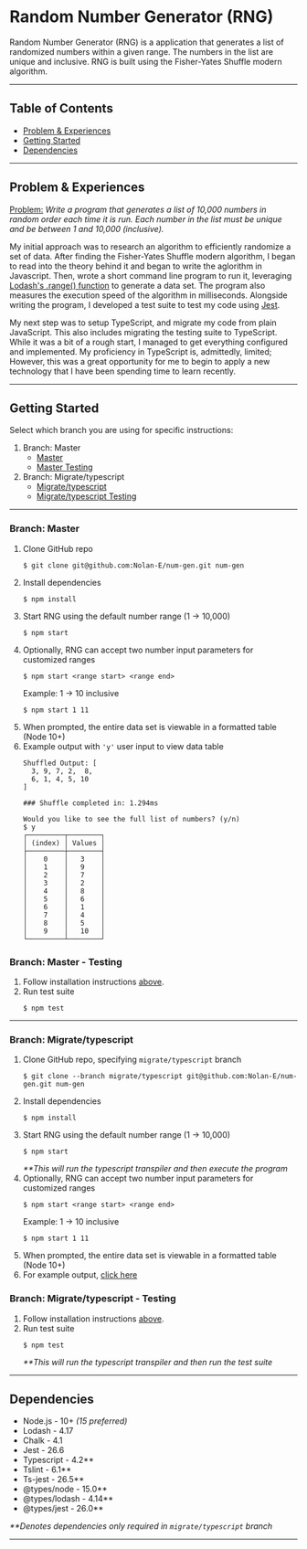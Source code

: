 # Random Number Generator (RNG)

Random Number Generator (RNG) is a application that generates a list of randomized numbers within a given range. The numbers in the list are unique and inclusive. RNG is built using the Fisher-Yates Shuffle modern algorithm.

***
## Table of Contents
  - [Problem & Experiences](#problem--experiences)
  - [Getting Started](#getting-started)
  - [Dependencies](#dependencies)

***
## Problem & Experiences
<u>Problem:</u> <em>Write a program that generates a list of 10,000 numbers in random order each time it is run. Each number in the list must be unique and be between 1 and 10,000 (inclusive).</em>

My initial approach was to research an algorithm to efficiently randomize a set of data. After finding the Fisher-Yates Shuffle modern algorithm, I began to read into the theory behind it and began to write the aglorithm in Javascript. Then, wrote a short command line program to run it, leveraging [Lodash's .range() function](https://lodash.com/docs/4.17.15#range) to generate a data set. The program also measures the execution speed of the algorithm in milliseconds. Alongside writing the program, I developed a test suite to test my code using [Jest](https://jestjs.io/).

My next step was to setup TypeScript, and migrate my code from plain JavaScript. This also includes migrating the testing suite to TypeScript. While it was a bit of a rough start, I managed to get everything configured and implemented. My proficiency in TypeScript is, admittedly, limited; However, this was a great opportunity for me to begin to apply a new technology that I have been spending time to learn recently.
***
## Getting Started
Select which branch you are using for specific instructions:
  1. Branch: Master
     - [Master](#branch-master)
     - [Master Testing](#branch-master---testing) 
  2. Branch: Migrate/typescript
     - [Migrate/typescript](#branch-migratetypescript)
     - [Migrate/typescript Testing](#branch-migratetypescript---testing)
***
### Branch: Master
  1.  Clone GitHub repo
        ```shell
        $ git clone git@github.com:Nolan-E/num-gen.git num-gen
        ```
  2.  Install dependencies
        ```shell
        $ npm install
        ```
  3.  Start RNG using the default number range (1 -> 10,000)
        ```shell
        $ npm start
        ```
  4.  Optionally, RNG can accept two number input parameters for customized ranges
        ```shell
        $ npm start <range start> <range end>
        ```
      Example: 1 -> 10 inclusive
        ```shell
        $ npm start 1 11
        ```
  5.  When prompted, the entire data set is viewable in a formatted table (Node 10+)
  6.  Example output with `'y'` user input to view data table
        ```shell
        Shuffled Output: [
          3, 9, 7, 2,  8,
          6, 1, 4, 5, 10
        ]

        ### Shuffle completed in: 1.294ms

        Would you like to see the full list of numbers? (y/n)
        $ y
        ┌─────────┬────────┐
        │ (index) │ Values │
        ├─────────┼────────┤
        │    0    │   3    │
        │    1    │   9    │
        │    2    │   7    │
        │    3    │   2    │
        │    4    │   8    │
        │    5    │   6    │
        │    6    │   1    │
        │    7    │   4    │
        │    8    │   5    │
        │    9    │   10   │
        └─────────┴────────┘
        ```

### Branch: Master - Testing
  1. Follow installation instructions [above](#branch-master).
  2. Run test suite
        ```shell
        $ npm test
        ```
***
### Branch: Migrate/typescript
  1.  Clone GitHub repo, specifying `migrate/typescript` branch
        ```shell
        $ git clone --branch migrate/typescript git@github.com:Nolan-E/num-gen.git num-gen
        ```
  2.  Install dependencies
        ```shell
        $ npm install
        ```
  3.  Start RNG using the default number range (1 -> 10,000)
        ```shell
        $ npm start
        ```
      <em>**This will run the typescript transpiler and then execute the program</em>
  4.  Optionally, RNG can accept two number input parameters for customized ranges
        ```shell
        $ npm start <range start> <range end>
        ```
      Example: 1 -> 10 inclusive
        ```shell
        $ npm start 1 11
        ```
  5.  When prompted, the entire data set is viewable in a formatted table (Node 10+)
  6.  For example output, [click here](#branch-master)
### Branch: Migrate/typescript - Testing
  1. Follow installation instructions [above](#branch-master).
  3. Run test suite
        ```shell
        $ npm test
        ```
      <em>**This will run the typescript transpiler and then run the test suite</em>
***

## Dependencies
  - Node.js - 10+ <em>(15 preferred)</em>
  - Lodash - 4.17
  - Chalk - 4.1
  - Jest - 26.6
  - Typescript - 4.2**
  - Tslint - 6.1**
  - Ts-jest - 26.5**
  - @types/node - 15.0**
  - @types/lodash - 4.14**
  - @types/jest - 26.0**

<em>**Denotes dependencies only required in `migrate/typescript` branch</em>
***